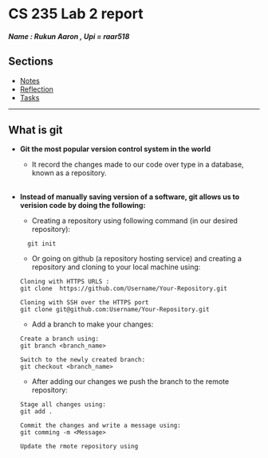 # CS 235 Lab 2 report 
##### Name : Rukun Aaron , Upi = raar518
## Sections

  - [Notes](#what-is-git)
  - [Reflection](#reflection)
  - [Tasks](#4-debugging-questions-and-exercises)
---
## What is git

- **Git the most popular version control system in the world**
  </br>
  - It record the changes made to our code over type in a database, known as a repository.  
  </br>

- **Instead of manually saving version of a software, git allows us to verision code by doing the following:**
  - Creating a repository  using following command (in our desired repository):   
  ```git
    git init
  ```
  
  - Or going on github (a repository hosting service) and creating a repository and cloning to your local machine using: 
  ```git
  Cloning with HTTPS URLS :
  git clone  https://github.com/Username/Your-Repository.git
  ```
  ```git 
  Cloning with SSH over the HTTPS port
  git clone git@github.com:Username/Your-Repository.git
  ```
  - Add a branch to make your changes:
  ```git
  Create a branch using:
  git branch <branch_name>
  
  Switch to the newly created branch:
  git checkout <branch_name>
  ```
  - After adding our changes we  push the branch to the remote repository:
  ```git
  Stage all changes using:
  git add .

  Commit the changes and write a message using:
  git comming -m <Message>

  Update the rmote repository using 
  ``` 

      